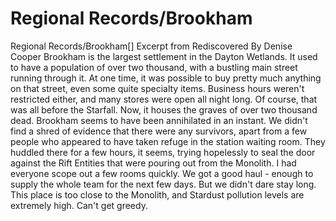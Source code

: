 # Regional Records/Brookham

Regional Records/Brookham[]
Excerpt from Rediscovered
By Denise Cooper
Brookham is the largest settlement in the Dayton Wetlands. It used to have a population of over two thousand, with a bustling main street running through it. At one time, it was possible to buy pretty much anything on that street, even some quite specialty items. Business hours weren't restricted either, and many stores were open all night long.
Of course, that was all before the Starfall. Now, it houses the graves of over two thousand dead.
Brookham seems to have been annihilated in an instant. We didn't find a shred of evidence that there were any survivors, apart from a few people who appeared to have taken refuge in the station waiting room. They huddled there for a few hours, it seems, trying hopelessly to seal the door against the Rift Entities that were pouring out from the Monolith.
I had everyone scope out a few rooms quickly. We got a good haul - enough to supply the whole team for the next few days. But we didn't dare stay long. This place is too close to the Monolith, and Stardust pollution levels are extremely high. Can't get greedy.
